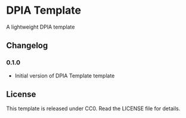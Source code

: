 # DPIA Template

A lightweight DPIA template

## Changelog

### 0.1.0

- Initial version of DPIA Template template

## License

This template is released under CC0. Read the LICENSE file for details.